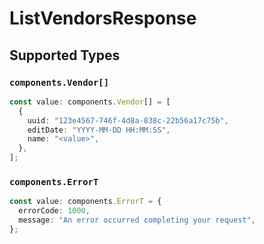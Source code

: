 # ListVendorsResponse


## Supported Types

### `components.Vendor[]`

```typescript
const value: components.Vendor[] = [
  {
    uuid: "123e4567-746f-4d8a-838c-22b56a17c75b",
    editDate: "YYYY-MM-DD HH:MM:SS",
    name: "<value>",
  },
];
```

### `components.ErrorT`

```typescript
const value: components.ErrorT = {
  errorCode: 1000,
  message: "An error occurred completing your request",
};
```

